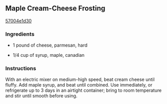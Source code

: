 ## Maple Cream-Cheese Frosting

[57004e1d30](http://www.epicurious.com/recipes/food/views/maple-cream-cheese-frosting-390015)

### Ingredients

 - 1 pound of cheese, parmesan, hard

 - 1/4 cup of syrup, maple, canadian

### Instructions

With an electric mixer on medium-high speed, beat cream cheese until fluffy. Add maple syrup, and beat until combined. Use immediately, or refrigerate up to 3 days in an airtight container; bring to room temperature and stir until smooth before using.